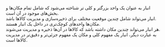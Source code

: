 <p>انبار به عنوان یک واحد بزرگتر و کلی ‌تر شناخته می‌شود که شامل تمام مکان‌ها و بخش‌های موجود در آن است.<br>انبار می‌تواند شامل چندین موقعیت مختلف برای ذخیره‌سازی و مدیریت کالاها باشد.<br>مکان‌ها واحدهای کوچک‌تری در داخل یک انبار هستند.&nbsp;<br>هر انبار می‌تواند چندین مکان داشته باشد که کالاها در آن‌ها ذخیره و مدیریت می‌شوند.<br>به عبارت دیگر، انبار یک مفهوم کلی و مکان یک مفهوم جزئی‌تر و دقیق‌تر در مدیریت کالاها است.</p>